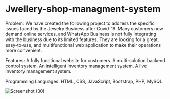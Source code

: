  # Jwellery-shop-managment-system
Problem: We have created the following project to address the specific issues faced by the Jewelry Business after Covid-19. Many customers now demand online services, and WhatsApp Business is not fully integrating with the business due to its limited features. They are looking for a great, easy-to-use, and multifunctional web application to make their operations more convenient.

Features:
A fully functional website for customers.
A multi-solution backend control system.
An intelligent inventory management system.
A live inventory management system.

Programming Languages: HTML, CSS, JavaScript, Bootstrap, PHP, MySQL.


![Screenshot (30)](https://github.com/pratik9933/Jwellery-shop-managment-system/assets/130751686/bea0fdb8-3e9e-4db8-a3ab-5f711becb9f7)
